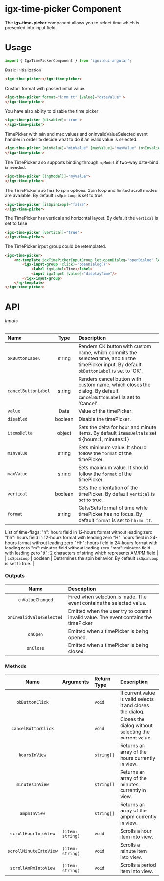 # igx-time-picker Component

The **igx-time-picker** component allows you to select time which is presented into input field.

# Usage
```typescript
import { IgxTimePickerComponent } from "igniteui-angular";
```

Basic initialization
```html
<igx-time-picker></igx-time-picker>
```
Custom format with passed initial value.
```html
<igx-time-picker format="h:mm tt" [value]="dateValue" >
</igx-time-picker>
```

You have also ability to disable the time picker
```html
<igx-time-picker [disabled]="true">
</igx-time-picker>
```

TimePicker with min and max values and onInvalidValueSelected event handler in order to decide what to do if an ivalid value is selected.
```html
<igx-time-picker [minValue]="minValue" [maxValue]="maxValue" (onInvalidValueSelected)="okClicked($event)">
</igx-time-picker>
```

The TimePicker also supports binding through `ngModel` if two-way date-bind is needed.
```html
<igx-time-picker [(ngModel)]="myValue">
</igx-time-picker>
```

The TimePicker also has to spin options. Spin loop and limited scroll modes are available. By default `isSpinLoop` is set to true.
```html
<igx-time-picker [isSpinLoop]="false">
</igx-time-picker>
```

The TimePicker has vertical and horizontal layout. By default the `vertical` is set to false
```html
<igx-time-picker [vertical]="true">
</igx-time-picker>
```

The TimePicker input group could be retemplated.
```html
<igx-time-picker>
    <ng-template igxTimePickerInputGroup let-openDialog="openDialog" let-value="value" let-displayTime="displayTime">
        <igx-input-group (click)="openDialog()">
            <label igxLabel>Time</label>
            <input igxInput [value]="displayTime"/>
        </igx-input-group>
    </ng-template>
</igx-time-picker>
```

# API

###### Inputs
| Name   |      Type      |  Description |
|:----------|:-------------:|:------|
| `okButtonLabel` | string | Renders OK button with custom name, which commits the selected time, and fill the timePicker input. By default `okButtonLabel` is set to 'OK'. |
| `cancelButtonLabel` | string | Renders cancel button with custom name, which closes the dialog. By default `cancelButtonLabel` is set to 'Cancel'. |
| `value` | Date | Value of the timePicker. |
| `disabled` | boolean | Disable the timePicker. |
| `itemsDelta`| object | Sets the delta for hour and minute items. By default `itemsDelta` is set ti {hours:1, minutes:1} |
| `minValue` | string | Sets minimum value. It should follow the `format` of the timePicker. |
| `maxValue` | string | Sets maximum value. It should follow the `format` of the timePicker. |
| `vertical` | boolean | Sets the orientation of the timePicker. By default `vertical` is set to true. |
| `format` | string | Gets/Sets format of time while timePicker has no focus. By default `format` is set to `hh:mm tt`.
List of time-flags:
"h": hours field in 12-hours format without leading zero
"hh": hours field in 12-hours format with leading zero
"H": hours field in 24-hours format without leading zero
"HH": hours field in 24-hours format with leading zero
"m": minutes field without leading zero
"mm": minutes field with leading zero
"tt": 2 characters of string which represents AM/PM field |
| `isSpinLoop` | boolean | Determines the spin behavior. By default `isSpinLoop` is set to true. |

### Outputs
| Name | Description |
|:--:|:---|
| `onValueChanged` | Fired when selection is made. The event contains the selected value. |
| `onInvalidValueSelected ` | Emitted when the user try to commit invalid value. The event contains the timePicker |
| `onOpen` | Emitted when a timePicker is being opened. |
| `onClose` | Emitted when a timePicker is being closed. |

### Methods
| Name   | Arguments | Return Type | Description |
|:----------:|:------|:------|:------|
| `okButtonClick` | | `void` | If current value is valid selects it and closes the dialog. |
| `cancelButtonClick` | | `void` | Closes the dialog without selecting the current value. |
| `hoursInView` | | `string[]` | Returns an array of the hours currently in view. |
| `minutesInView` | | `string[]` | Returns an array of the minutes currently in view. |
| `ampmInView` | | `string[]` | Returns an array of the ampm currently in view. |
| `scrollHourIntoView` | `(item: string)` | `void` | Scrolls a hour item into view. |
| `scrollMinuteIntoView` | `(item: string)` | `void` | Scrolls a minute item into view. |
| `scrollAmPmIntoView` | `(item: string)` | `void` | Scrolls a period item into view. |